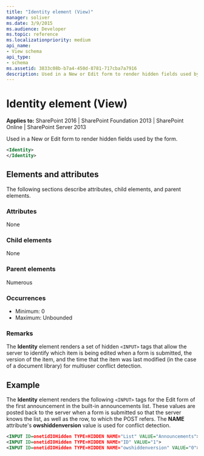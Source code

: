```yaml
---
title: "Identity element (View)"
manager: soliver
ms.date: 3/9/2015
ms.audience: Developer
ms.topic: reference
ms.localizationpriority: medium
api_name:
- View schema
api_type:
- schema
ms.assetid: 3833c08b-b7a4-450d-8781-717cba7a7916
description: Used in a New or Edit form to render hidden fields used by the form.
---
```


# Identity element (View)

**Applies to:** SharePoint 2016 | SharePoint Foundation 2013 | SharePoint Online | SharePoint Server 2013

Used in a New or Edit form to render hidden fields used by the form.

```XML
<Identity>
</Identity>
```

## Elements and attributes

The following sections describe attributes, child elements, and parent elements.

### Attributes

None

### Child elements

None

### Parent elements

Numerous

### Occurrences

- Minimum: 0
- Maximum: Unbounded

### Remarks

The **Identity** element renders a set of hidden `<INPUT>` tags that allow the server to identify which item is being edited when a form is submitted, the version of the item, and the time that the item was last modified (in the case of a document library) for multiuser conflict detection.

## Example

The **Identity** element renders the following `<INPUT>` tags for the Edit form of the first announcement in the built-in announcements list. These values are posted back to the server when a form is submitted so that the server knows the list, as well as the row, to which the POST refers. The **NAME** attribute's **owshiddenversion** value is used for conflict detection.

```XML
<INPUT ID=onetidIOHidden TYPE=HIDDEN NAME="List" VALUE="Announcements">
<INPUT ID=onetidIOHidden TYPE=HIDDEN NAME="ID" VALUE="1">
<INPUT ID=onetidIOHidden TYPE=HIDDEN NAME="owshiddenversion" VALUE="0">
```

<br/>
